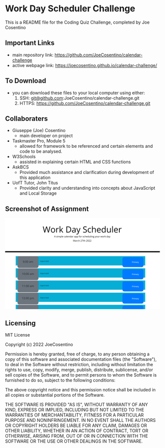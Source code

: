 # Work Day Scheduler Challenge

This is a README file for the Coding Quiz Challenge, completed by Joe Cosentino
## Important Links

* main repository link: https://github.com/JoeCosentino/calendar-challenge
* active webpage link: https://joecosentino.github.io/calendar-challenge/

## To Download

* you can download these files to your local computer using either:
    1. SSH: git@github.com:JoeCosentino/calendar-challenge.git
    2. HTTPS: https://github.com/JoeCosentino/calendar-challenge.git

## Collaboraters

* Giuseppe (Joe) Cosentino
    - main developer on project
* Taskmaster Pro, Module 5
    - allowed for framework to be referenced and certain elements and code to be analysed.
* W3Schools
    - assisted in explaining certain HTML and CSS functions
* AskBCS
    - Provided much assistance and clarification during development of this application
* UofT Tutor, John Titus
    - Provided clarity and understanding into concepts about JavaScript and Local Storage

## Screenshot of Assignment

![image](./assets/images/calendar-challenge.PNG)

## Licensing

MIT License

Copyright (c) 2022 JoeCosentino

Permission is hereby granted, free of charge, to any person obtaining a copy
of this software and associated documentation files (the "Software"), to deal
in the Software without restriction, including without limitation the rights
to use, copy, modify, merge, publish, distribute, sublicense, and/or sell
copies of the Software, and to permit persons to whom the Software is
furnished to do so, subject to the following conditions:

The above copyright notice and this permission notice shall be included in all
copies or substantial portions of the Software.

THE SOFTWARE IS PROVIDED "AS IS", WITHOUT WARRANTY OF ANY KIND, EXPRESS OR
IMPLIED, INCLUDING BUT NOT LIMITED TO THE WARRANTIES OF MERCHANTABILITY,
FITNESS FOR A PARTICULAR PURPOSE AND NONINFRINGEMENT. IN NO EVENT SHALL THE
AUTHORS OR COPYRIGHT HOLDERS BE LIABLE FOR ANY CLAIM, DAMAGES OR OTHER
LIABILITY, WHETHER IN AN ACTION OF CONTRACT, TORT OR OTHERWISE, ARISING FROM,
OUT OF OR IN CONNECTION WITH THE SOFTWARE OR THE USE OR OTHER DEALINGS IN THE
SOFTWARE.
